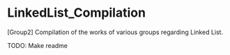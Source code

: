 # LinkedList_Compilation
[Group2] Compilation of the works of various groups regarding Linked List.


TODO: Make readme
